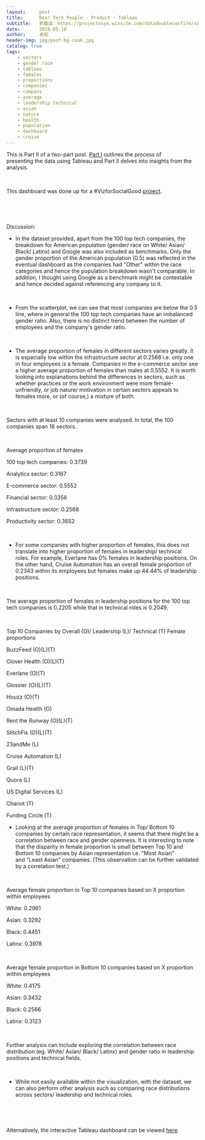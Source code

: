 ```yaml
---
layout:     post
title:      Dear Tech People - Product - Tableau
subtitle:   转载自：https://projectosyo.wixsite.com/datadoubleconfirm/single-post/2018/05/10/Dear-Tech-People---Product---Tableau
date:       2018-05-10
author:     未知
header-img: img/post-bg-cook.jpg
catalog: true
tags:
    - sectors
    - gender race
    - tableau
    - females
    - proportions
    - companies
    - company
    - average
    - leadership technical
    - asian
    - nature
    - health
    - population
    - dashboard
    - cruise
---
```


This is Part II of a two-part post. [Part I](https://projectosyo.wixsite.com/datadoubleconfirm/single-post/2018/05/09/Dear-Tech-People---Process---Tableau) outlines the process of presenting the data using Tableau and Part II delves into insights from the analysis.  

 

This dashboard was done up for a #VizforSocialGood [project](https://www.vizforsocialgood.com/join-a-project/2018/4/20/dear-tech-people). 

 

 

Discussion: 

- In the dataset provided, apart from the 100 top tech companies, the breakdown for American population (gender/ race on White/ Asian/ Black/ Latinx) and Google was also included as benchmarks. Only the gender proportion of the American population (0.5) was reflected in the eventual dashboard as the companies had "Other" within the race categories and hence the population breakdown wasn't comparable. In addition, I thought using Google as a benchmark might be contestable and hence decided against referencing any company to it. 

 

- From the scatterplot, we can see that most companies are below the 0.5 line, where in general the 100 top tech companies have an imbalanced gender ratio. Also, there is no distinct trend between the number of employees and the company's gender ratio. 

 

- The average proportion of females in different sectors varies greatly. It is especially low within the infrastructure sector at 0.2568 i.e. only one in four employees is a female. Companies in the e-commerce sector see a higher average proportion of females than males at 0.5552. It is worth looking into explanations behind the differences in sectors, such as whether practices or the work environment were more female-unfriendly, or job nature/ motivation in certain sectors appeals to females more, or (of course,) a mixture of both.  

 

Sectors with at least 10 companies were analysed. In total, the 100 companies span 16 sectors. 

 

Average proportion of females

100 top tech companies: 0.3739

Analytics sector: 0.3167

E-commerce sector: 0.5552

Financial sector: 0.3356

Infrastructure sector: 0.2568

Productivity sector: 0.3652

 

- For some companies with higher proportion of females, this does not translate into higher proportion of females in leadership/ technical roles. For example, Everlane has 0% females in leadership positions. On the other hand, Cruise Automation has an overall female proportion of 0.2343 within its employees but females make up 44.44% of leadership positions.  

 

The average proportion of females in leadership positions for the 100 top tech companies is 0.2205 while that in technical roles is 0.2049.

 

Top 10 Companies by Overall (O)/ Leadership (L)/ Technical (T) Female proportions

BuzzFeed (O)(L)(T)

Clover Health (O)(L)(T)

Everlane (O)(T)

Glossier (O)(L)(T)

Houzz (O)(T)

Omada Health (O)

Rent the Runway (O)(L)(T)

StitchFix (O)(L)(T)

23andMe (L)

Cruise Automation (L)

Grail (L)(T)

Quora (L)

US Digital Services (L)

Chariot (T)

Funding Circle (T)

- Looking at the average proportion of females in Top/ Bottom 10 companies by certain race representation, it seems that there might be a correlation between race and gender openness. It is interesting to note that the disparity in female proportion is small between Top 10 and Bottom 10 companies by Asian representation i.e. "Most Asian" and "Least Asian" companies. (This observation can be further validated by a correlation test.)  

 

Average female proportion in Top 10 companies based on X proportion within employees

White: 0.2961

Asian: 0.3292

Black: 0.4451

Latinx: 0.3978

 

Average female proportion in Bottom 10 companies based on X proportion within employees

White: 0.4175

Asian: 0.3432

Black: 0.2566

Latinx: 0.3123

 

Further analysis can include exploring the correlation between race distribution (eg. White/ Asian/ Black/ Latinx) and gender ratio in leadership positions and technical fields.  

 

- While not easily available within the visualization, with the dataset, we can also perform other analysis such as comparing race distributions across sectors/ leadership and technical roles.

 

 

Alternatively, the interactive Tableau dashboard can be viewed [here](https://public.tableau.com/profile/hx.chua#!/vizhome/DearTechPeople_2/Dashboard).

 

 

 

